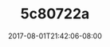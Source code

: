 ---
title: 5c80722a
date: 2017-08-01T21:42:06-08:00
draft: false
location: Oregon Coast
img_url: https://d17enza3bfujl8.cloudfront.net/5c80722a.jpg
original_fn: ""
tags:
- Oregon Coast
- landscapes

---